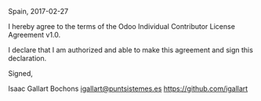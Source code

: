 Spain, 2017-02-27

I hereby agree to the terms of the Odoo Individual Contributor License
Agreement v1.0.

I declare that I am authorized and able to make this agreement and sign this
declaration.

Signed,

Isaac Gallart Bochons igallart@puntsistemes.es https://github.com/igallart
